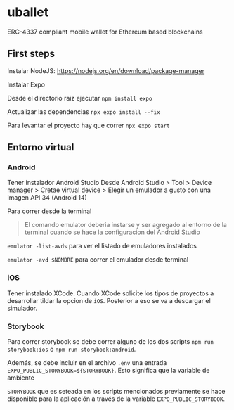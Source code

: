 # uballet
ERC-4337 compliant mobile wallet for Ethereum based blockchains


## First steps 

Instalar NodeJS: https://nodejs.org/en/download/package-manager

Instalar Expo

Desde el directorio raiz ejecutar `npm install expo`

Actualizar las dependencias `npx expo install --fix`

Para levantar el proyecto hay que correr `npx expo start`

## Entorno virtual

### Android 

Tener instalador Android Studio
Desde Android Studio > Tool > Device manager > Cretae virtual device > Elegir un emulador a gusto con una imagen API 34 (Android 14)

Para correr desde la terminal

> El comando emulator deberia instarse y ser agregado al entorno de la terminal cuando se hace la configuracion del Android Studio

`emulator -list-avds` para ver el listado de emuladores instalados

`emulator -avd $NOMBRE` para correr el emulador desde terminal 

### iOS

Tener instalado XCode. Cuando XCode solicite los tipos de proyectos a desarrollar tildar la opcion de `iOS`. Posterior a eso se va a descargar el simulador.

### Storybook

Para correr storybook se debe correr alguno de los dos scripts `npm run storybook:ios` o `npm run storybook:android`.

Además, se debe incluir en el archivo `.env` una entrada `EXPO_PUBLIC_STORYBOOK=${STORYBOOK}`. Esto significa que la variable de ambiente

`STORYBOOK` que es seteada en los scripts mencionados previamente se hace disponible para la aplicación a través de la variable `EXPO_PUBLIC_STORYBOOK`.